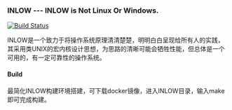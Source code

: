 ### INLOW --- INLOW is Not Linux Or Windows.

[![Build Status](https://travis-ci.org/INLOW-OS/INLOW.svg?branch=master)](https://travis-ci.org/INLOW-OS/INLOW)

INLOW是一个致力于将操作系统原理清清楚楚，明明白白呈现给所有人的实践，其采用类UNIX的宏内核设计思想，为思路的清晰可能会牺牲性能，但总体是一个可用的，有一定可靠性的操作系统。

#### Build

最简化INLOW构建环境搭建，可下载docker镜像，进入INLOW目录，输入make即可完成构建。
